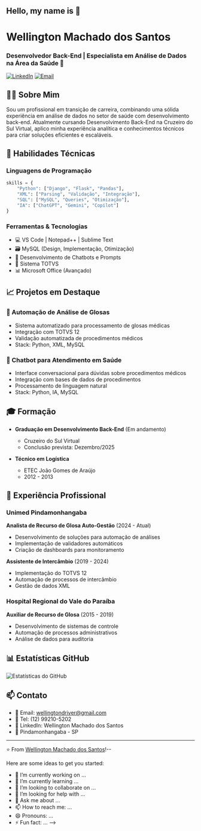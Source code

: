 ## Hello, my name is 👋 

# Wellington Machado dos Santos
### Desenvolvedor Back-End | Especialista em Análise de Dados na Área da Saúde 🏥

[![LinkedIn](https://img.shields.io/badge/LinkedIn-0077B5?style=for-the-badge&logo=linkedin&logoColor=white)](https://www.linkedin.com/in/wellington-m-santos-364013aa/)
[![Email](https://img.shields.io/badge/Gmail-D14836?style=for-the-badge&logo=gmail&logoColor=white)](mailto:wellingtondriver@gmail.com)

## 👨‍💻 Sobre Mim

Sou um profissional em transição de carreira, combinando uma sólida experiência em análise de dados no setor de saúde com desenvolvimento back-end. Atualmente cursando Desenvolvimento Back-End na Cruzeiro do Sul Virtual, aplico minha experiência analítica e conhecimentos técnicos para criar soluções eficientes e escaláveis.

## 🚀 Habilidades Técnicas

### Linguagens de Programação
```python
skills = {
    "Python": ["Django", "Flask", "Pandas"],
    "XML": ["Parsing", "Validação", "Integração"],
    "SQL": ["MySQL", "Queries", "Otimização"],
    "IA": ["ChatGPT", "Gemini", "Copilot"]
}
```

### Ferramentas & Tecnologias
- 💻 VS Code | Notepad++ | Sublime Text
- 🗃️ MySQL (Design, Implementação, Otimização)
- 🤖 Desenvolvimento de Chatbots e Prompts
- 🔧 Sistema TOTVS
- 📊 Microsoft Office (Avançado)

## 📈 Projetos em Destaque

### 🏥 Automação de Análise de Glosas
- Sistema automatizado para processamento de glosas médicas
- Integração com TOTVS 12
- Validação automatizada de procedimentos médicos
- Stack: Python, XML, MySQL

### 🤖 Chatbot para Atendimento em Saúde
- Interface conversacional para dúvidas sobre procedimentos médicos
- Integração com bases de dados de procedimentos
- Processamento de linguagem natural
- Stack: Python, IA, MySQL

## 🎓 Formação

- **Graduação em Desenvolvimento Back-End** (Em andamento)
  - Cruzeiro do Sul Virtual
  - Conclusão prevista: Dezembro/2025

- **Técnico em Logística**
  - ETEC João Gomes de Araújo
  - 2012 - 2013

## 💼 Experiência Profissional

### Unimed Pindamonhangaba
**Analista de Recurso de Glosa Auto-Gestão** (2024 - Atual)
- Desenvolvimento de soluções para automação de análises
- Implementação de validadores automáticos
- Criação de dashboards para monitoramento

**Assistente de Intercâmbio** (2019 - 2024)
- Implementação do TOTVS 12
- Automação de processos de intercâmbio
- Gestão de dados XML

### Hospital Regional do Vale do Paraíba
**Auxiliar de Recurso de Glosa** (2015 - 2019)
- Desenvolvimento de sistemas de controle
- Automação de processos administrativos
- Análise de dados para auditoria

## 📊 Estatísticas GitHub

![Estatísticas do GitHub](https://github-readme-stats.vercel.app/api?username=SEU_USERNAME&show_icons=true&theme=dracula)

## 📫 Contato

- 📧 Email: wellingtondriver@gmail.com
- 📱 Tel: (12) 99210-5202
- 🏢 LinkedIn: Wellington Machado dos Santos
- 📍 Pindamonhangaba - SP

---

⭐️ From [Wellington Machado dos Santos](https://github.com/WellingtonHp22)!--

Here are some ideas to get you started:

- 🔭 I’m currently working on ...
- 🌱 I’m currently learning ...
- 👯 I’m looking to collaborate on ...
- 🤔 I’m looking for help with ...
- 💬 Ask me about ...
- 📫 How to reach me: ...
- 😄 Pronouns: ...
- ⚡ Fun fact: ...
-->
